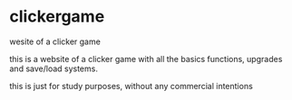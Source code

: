 # clickergame
wesite of a clicker game

this is a website of a clicker game with all the basics functions, upgrades and save/load systems.

this is just for study purposes, without any commercial intentions
